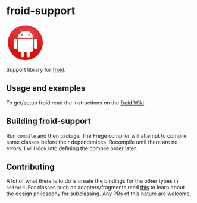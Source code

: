 # froid-support

<img width="100" height="100" align="middle" src="froid.png"/>

Support library for [froid](https://github.com/mchav/froid).

## Usage and examples

To get/setup froid read the instructions on the [froid Wiki](https://github.com/mchav/froid/wiki).


## Building froid-support

Run `compile` and then `package`. The Frege compiler will attempt to compile some classes before their dependenices. Recompile until there are no errors. I will look into defining the compile order later.

## Contributing

A lot of what there is to do is create the bindings for the other types in `android`. For classes such as adapters/fragments read [this](http://mchav.github.io/functional-inheritance-in-android/) to learn about the design philosophy for subclassing.  Any PRs of this nature are welcome.
